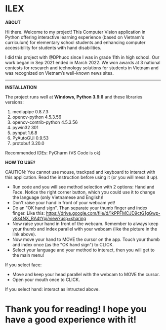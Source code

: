 # ILEX

**ABOUT**

Hi there. Welcome to my project! This Computer Vision application in Python offering interactive learning experience (based on Vietnam's curriculum) for elementary school students and enhancing computer accessibility for students with hand disabilities.

I did this project with @DPhuoc since I was in grade 11th in high school. Our work began in Sep 2021 ended in March 2022. We won awards at 3 national contests for research and technology solutions for students in Vietnam and was recognized on Vietnam’s well-known news sites.

-----------------------------------

**INSTALLATION**

The project runs well at **Windows, Python 3.9.6** and these libraries versions:
1. mediapipe 0.8.7.3
2. opencv-python 4.5.3.56
3. opencv-contrib-python 4.5.3.56
4. pywin32 301
5. pynput 1.6.8
6. PyAutoGUI 0.9.53
7. protobuf 3.20.0

Recommended IDEs: PyCharm (VS Code is ok)

**HOW TO USE?**

CAUTION: You cannot use mouse, trackpad and keyboard to interact with this application. Read the instruction before using it (or you will mess it up).

- Run code and you will see method selection with 2 options: Hand and Face. Notice the right corner button, which you could use it to change the language (only Vietnamese and English)!
- Don't raise your hand in front of your webcam yet!
- Do an "OK hand sign". Than separate your thumb finger and index finger. Like this: https://drive.google.com/file/d/1kPPFMCJD9ctG1gGwp-v8k4NX_RA4tYpj/view?usp=sharing
- Now raise your hand in front of the webcam. Remember to always keep your thumb and index parallel with your webcam (like the picture in the link above).
- Now move your hand to MOVE the cursor on the app. Touch your thumb and index once (as the "OK hand sign") to CLICK.
- Select your language and your method to interact, then you will get to the main menu!

If you select face:
- Move and keep your head parallel with the webcam to MOVE the cursor.
- Open your mouth once to CLICK.

If you select hand: interact as intructed above.
  
# Thank you for reading! I hope you have a good experience with it!
